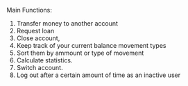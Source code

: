 Main Functions:

 1. Transfer money to another account
 2. Request loan
 3. Close account, 
 4. Keep track of your current balance movement types
 5. Sort them by ammount or type of movement
 6. Calculate statistics. 
 7. Switch account. 
 8. Log out after a certain amount of time as an inactive user
